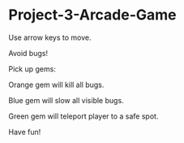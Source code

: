 # Project-3-Arcade-Game

Use arrow keys to move.

Avoid bugs!

Pick up gems:

Orange gem will kill all bugs.

Blue gem will slow all visible bugs.

Green gem will teleport player to a safe spot.
  
Have fun!
